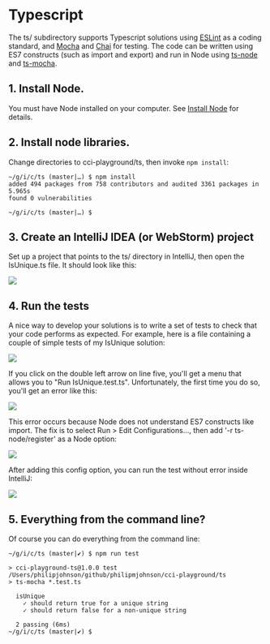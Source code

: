 # Typescript

The ts/ subdirectory supports Typescript solutions using [ESLint](https://eslint.org/) as a coding standard, and [Mocha](https://mochajs.org/) and [Chai](https://www.chaijs.com/) for testing. The code can be written using ES7 constructs (such as import and export) and run in Node using [ts-node](https://github.com/TypeStrong/ts-node) and [ts-mocha](https://github.com/piotrwitek/ts-mocha).

## 1. Install Node.

You must have Node installed on your computer. See [Install Node](https://nodejs.org/en/download/) for details.

## 2. Install node libraries.

Change directories to cci-playground/ts, then invoke `npm install`:

```
~/g/i/c/ts (master|…) $ npm install
added 494 packages from 758 contributors and audited 3361 packages in 5.965s
found 0 vulnerabilities

~/g/i/c/ts (master|…) $
```

## 3. Create an IntelliJ IDEA (or WebStorm) project

Set up a project that points to the ts/ directory in IntelliJ, then open the IsUnique.ts file. It should look like this:

<img src="https://github.com/ics-software-engineering/cci-playground/raw/master/images/ts-intellij-isunique.ts.png">


## 4. Run the tests

A nice way to develop your solutions is to write a set of tests to check that your code performs as expected. For example, here is a file containing a couple of simple tests of my IsUnique solution:

<img src="https://github.com/ics-software-engineering/cci-playground/raw/master/images/ts-intellij-isunique-test-code.png">

If you click on the double left arrow on line five, you'll get a menu that allows you to "Run IsUnique.test.ts". Unfortunately, the first time you do so, you'll get an error like this:

<img src="https://github.com/ics-software-engineering/cci-playground/raw/master/images/ts-intellij-mocha-error.png">

This error occurs because Node does not understand ES7 constructs like import.  The fix is to select Run > Edit Configurations..., then add '-r ts-node/register' as a Node option:

<img src="https://github.com/ics-software-engineering/cci-playground/raw/master/images/ts-intellij-mocha-run-config.png">

After adding this config option, you can run the test without error inside IntelliJ:

<img src="https://github.com/ics-software-engineering/cci-playground/raw/master/images/ts-intellij-mocha-success.png">

## 5. Everything from the command line?

Of course you can do everything from the command line:

```
~/g/i/c/ts (master|✔) $ npm run test

> cci-playground-ts@1.0.0 test /Users/philipjohnson/github/philipmjohnson/cci-playground/ts
> ts-mocha *.test.ts

  isUnique
    ✓ should return true for a unique string
    ✓ should return false for a non-unique string

  2 passing (6ms)
~/g/i/c/ts (master|✔) $
```



















